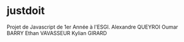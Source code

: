 # justdoit
Projet de Javascript de 1er Année à l'ESGI.
Alexandre QUEYROI
Oumar BARRY
Ethan VAVASSEUR
Kylian GIRARD
